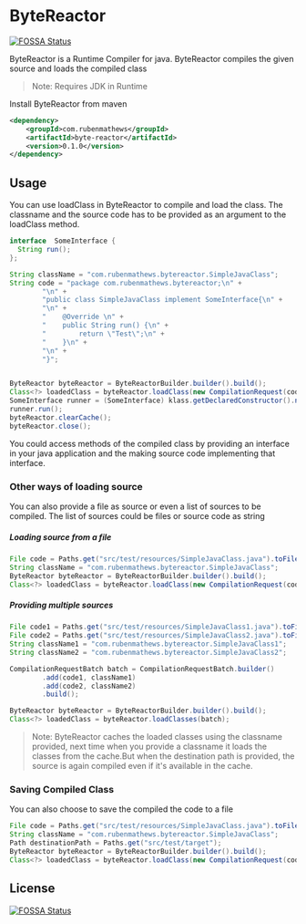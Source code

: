# ByteReactor
[![FOSSA Status](https://app.fossa.com/api/projects/git%2Bgithub.com%2Frubenmathews%2Fbyte-reactor.svg?type=shield)](https://app.fossa.com/projects/git%2Bgithub.com%2Frubenmathews%2Fbyte-reactor?ref=badge_shield)


ByteReactor is a Runtime Compiler for java. ByteReactor compiles the given source and loads the compiled class

> Note: Requires JDK in Runtime

Install ByteReactor from maven

```xml
<dependency>
    <groupId>com.rubenmathews</groupId>
    <artifactId>byte-reactor</artifactId>
    <version>0.1.0</version>
</dependency>
```

## Usage

You can use loadClass in ByteReactor to compile and load the class. The classname and the source code has to be provided as an argument to the loadClass method.

```java
interface  SomeInterface {
  String run();
};

String className = "com.rubenmathews.bytereactor.SimpleJavaClass";
String code = "package com.rubenmathews.bytereactor;\n" +
        "\n" +
        "public class SimpleJavaClass implement SomeInterface{\n" +
        "\n" +
        "    @Override \n" +
        "    public String run() {\n" +
        "        return \"Test\";\n" +
        "    }\n" +
        "\n" +
        "}";


ByteReactor byteReactor = ByteReactorBuilder.builder().build();
Class<?> loadedClass = byteReactor.loadClass(new CompilationRequest(code, className));
SomeInterface runner = (SomeInterface) klass.getDeclaredConstructor().newInstance();
runner.run();
byteReactor.clearCache();
byteReactor.close();
```

You could access methods of the compiled class by providing an interface in your java application and the making source code implementing that interface.

### Other ways of loading source
You can also provide a file as source or even a list of sources to be compiled. The list of sources could be files or source code as string

##### Loading source from a file

```java
File code = Paths.get("src/test/resources/SimpleJavaClass.java").toFile();
String className = "com.rubenmathews.bytereactor.SimpleJavaClass";
ByteReactor byteReactor = ByteReactorBuilder.builder().build();
Class<?> loadedClass = byteReactor.loadClass(new CompilationRequest(code, className));
```

##### Providing multiple sources

```java
File code1 = Paths.get("src/test/resources/SimpleJavaClass1.java").toFile();
File code2 = Paths.get("src/test/resources/SimpleJavaClass2.java").toFile();
String className1 = "com.rubenmathews.bytereactor.SimpleJavaClass1";
String className2 = "com.rubenmathews.bytereactor.SimpleJavaClass2";

CompilationRequestBatch batch = CompilationRequestBatch.builder()
        .add(code1, className1)
        .add(code2, className2)
        .build();

ByteReactor byteReactor = ByteReactorBuilder.builder().build();
Class<?> loadedClass = byteReactor.loadClasses(batch);
```

> Note: ByteReactor caches the loaded classes using the classname provided, next time when you provide a classname it loads the classes from the cache.But when the destination path is provided, the source is again compiled even if it's available in the cache.
### Saving Compiled Class

You can also choose to save the compiled the code to a file

```java
File code = Paths.get("src/test/resources/SimpleJavaClass.java").toFile();
String className = "com.rubenmathews.bytereactor.SimpleJavaClass";
Path destinationPath = Paths.get("src/test/target");
ByteReactor byteReactor = ByteReactorBuilder.builder().build();
Class<?> loadedClass = byteReactor.loadClass(new CompilationRequest(code, className, destinationPath));
```

## License
[![FOSSA Status](https://app.fossa.com/api/projects/git%2Bgithub.com%2Frubenmathews%2Fbyte-reactor.svg?type=large)](https://app.fossa.com/projects/git%2Bgithub.com%2Frubenmathews%2Fbyte-reactor?ref=badge_large)